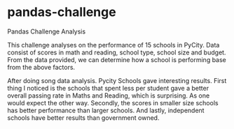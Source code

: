 # pandas-challenge
Pandas Challenge Analysis

This challenge analyses on the performance of 15 schools in PyCity. Data consist of scores in math and reading, school type, school size and budget. From the data provided, we can determine how a school is performing base from the above factors.

After doing song data analysis. Pycity Schools gave interesting results.  First thing I noticed is the schools that spent less per student gave a better overall passing rate in Maths and Reading, which is surprising. As one would expect the other way. Secondly, the scores in smaller size schools has better performance than larger schools. And lastly, independent schools have better results than government owned. 
